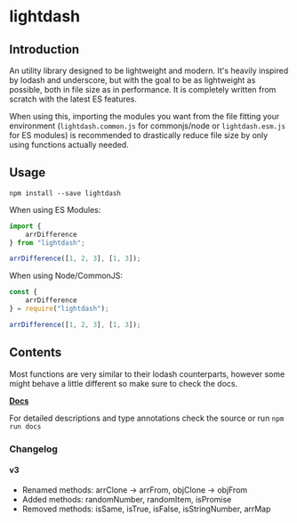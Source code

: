 # lightdash

## Introduction

An utility library designed to be lightweight and modern. It's heavily inspired by lodash and underscore, but with the goal to be as lightweight as possible, both in file size as in performance. It is completely written from scratch with the latest ES features.

When using this, importing the modules you want from the file fitting your environment (`lightdash.common.js` for commonjs/node or `lightdash.esm.js` for ES modules) is recommended to drastically reduce file size by only using functions actually needed.

## Usage

```shell
npm install --save lightdash
```

When using ES Modules:

```js
import {
    arrDifference
} from "lightdash";

arrDifference([1, 2, 3], [1, 3]);
```

When using Node/CommonJS:

```js
const {
    arrDifference
} = require("lightdash");

arrDifference([1, 2, 3], [1, 3]);
```

## Contents

Most functions are very similar to their lodash counterparts, however some might behave a little different so make sure to check the docs.

**[Docs](https://felixrilling.github.io/lightdash/)**

For detailed descriptions and type annotations check the source or run `npm run docs`

### Changelog

#### v3

- Renamed methods: arrClone -> arrFrom, objClone -> objFrom
- Added methods: randomNumber, randomItem, isPromise
- Removed methods: isSame, isTrue, isFalse, isStringNumber, arrMap

